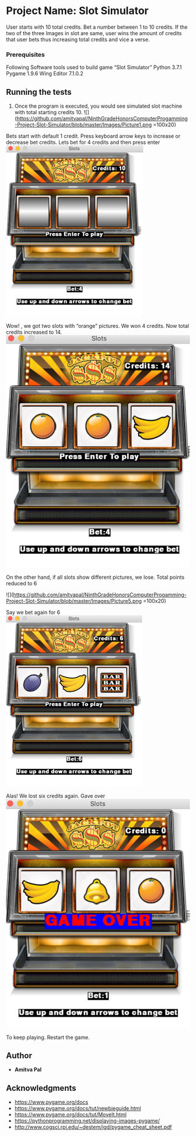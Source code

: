 # Project Name: Slot Simulator
User starts with 10 total credits. Bet a number between 1 to 10 credits. If the two of the three Images in slot are same, user wins the amount of credits that user bets thus increasing total credits and vice a verse.
### Prerequisites
Following Software tools used to build game “Slot Simulator”
Python 3.7.1
Pygame 1.9.6
Wing Editor 7.1.0.2

## Running the tests
1. Once the program is executed, you would see simulated slot machine with total starting credits 10. 
![](https://github.com/amitvapal/NinthGradeHonorsComputerProgamming-Project-Slot-Simulator/blob/master/Images/Picture1.png =100x20)


Bets start with default 1 credit. Press keyboard arrow keys to increase or decrease bet credits. Lets bet for 4 credits and then press enter 
![](https://github.com/amitvapal/NinthGradeHonorsComputerProgamming-Project-Slot-Simulator/blob/master/Images/Picture4.png)

 Wow! , we got two slots with “orange” pictures. We won 4 credits. Now total credits increased to 14.  
![](https://github.com/amitvapal/NinthGradeHonorsComputerProgamming-Project-Slot-Simulator/blob/master/Images/Picture2.png)

On the other hand, if all slots show different pictures, we lose. Total points reduced to 6

![](https://github.com/amitvapal/NinthGradeHonorsComputerProgamming-Project-Slot-Simulator/blob/master/Images/Picture5.png =100x20)

Say we bet again for 6
![](https://github.com/amitvapal/NinthGradeHonorsComputerProgamming-Project-Slot-Simulator/blob/master/Images/Picture6.png)

 Alas! We lost six credits again. Gave over
![](https://github.com/amitvapal/NinthGradeHonorsComputerProgamming-Project-Slot-Simulator/blob/master/Images/Picture7-gave-over.png)



To keep playing. Restart the game.




  
## Author

* **Amitva Pal**

## Acknowledgments
- https://www.pygame.org/docs
- https://www.pygame.org/docs/tut/newbieguide.html
- https://www.pygame.org/docs/tut/MoveIt.html
- https://pythonprogramming.net/displaying-images-pygame/
- http://www.cogsci.rpi.edu/~destem/igd/pygame_cheat_sheet.pdf
